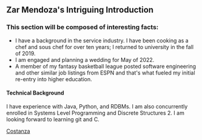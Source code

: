 ## Zar Mendoza's Intriguing Introduction

### This section will be composed of interesting facts:

* I have a background in the service industry. I have been cooking as a chef and sous chef for over ten years; I returned to university in the fall of 2019. 
* I am engaged and planning a wedding for May of 2022. 
* A member of my fantasy basketball league posted software engineering and other similar job listings from ESPN and that's what fueled my initial re-entry into higher education. 

#### Technical Background
I have experience with Java, Python, and RDBMs. I am also concurrently enrolled in Systems Level Programming and Discrete Structures 2. I am looking forward to learning git and C. 

[Costanza](https://www.pinterest.com/pin/530369293621068286/)
